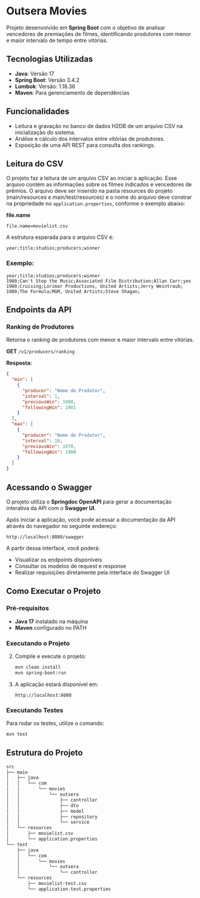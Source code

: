 
# Outsera Movies

Projeto desenvolvido em **Spring Boot** com o objetivo de analisar vencedores de premiações de filmes, identificando produtores com menor e maior intervalo de tempo entre vitórias.

## Tecnologias Utilizadas
- **Java**: Versão 17
- **Spring Boot**: Versão 3.4.2
- **Lombok**: Versão: 1.18.36
- **Maven**: Para gerenciamento de dependências

## Funcionalidades
- Leitura e gravação no banco de dados H2DB de um arquivo CSV na inicialização do sistema.
- Análise e cálculo dos intervalos entre vitórias de produtores.
- Exposição de uma API REST para consulta dos rankings.

## Leitura do CSV
O projeto faz a leitura de um arquivo CSV ao iniciar a aplicação. Esse arquivo contém as informações sobre os filmes indicados e vencedores de prêmios.
O arquivo deve ser inserido na pasta resources do projeto (main/resources e main/test/resources) e o nome do arquivo deve constrar na propriedade no `application.properties`, conforme o exemplo abaixo:

**file.name** 
```properties
file.name=movielist.csv
```

A estrutura esperada para o arquivo CSV é:
```
year;title;studios;producers;winner
```

### Exemplo:
```csv
year;title;studios;producers;winner
1980;Can't Stop the Music;Associated Film Distribution;Allan Carr;yes
1980;Cruising;Lorimar Productions, United Artists;Jerry Weintraub;
1980;The Formula;MGM, United Artists;Steve Shagan;
```

## Endpoints da API

### Ranking de Produtores
Retorna o ranking de produtores com menor e maior intervalo entre vitórias.

**GET** `/v1/producers/ranking`

**Resposta:**
```json
{
  "min": [
    {
      "producer": "Nome do Produtor",
      "interval": 1,
      "previousWin": 1980,
      "followingWin": 1981
    }
  ],
  "max": [
    {
      "producer": "Nome do Produtor",
      "interval": 10,
      "previousWin": 1970,
      "followingWin": 1980
    }
  ]
}
```

## Acessando o Swagger

O projeto utiliza o **Springdoc OpenAPI** para gerar a documentação interativa da API com o **Swagger UI**.

Após iniciar a aplicação, você pode acessar a documentação da API através do navegador no seguinte endereço:

```
http://localhost:8080/swagger
```

A partir dessa interface, você poderá:
- Visualizar os endpoints disponíveis
- Consultar os modelos de request e response
- Realizar requisições diretamente pela interface do Swagger UI
## Como Executar o Projeto

### Pré-requisitos
- **Java 17** instalado na máquina
- **Maven** configurado no PATH

### Executando o Projeto

2. Compile e execute o projeto:
    ```bash
    mvn clean install
    mvn spring-boot:run
    ```

3. A aplicação estará disponível em:
    ```
    http://localhost:8080
    ```

### Executando Testes
Para rodar os testes, utilize o comando:
```bash
mvn test
```

## Estrutura do Projeto
```bash
src
├── main
│   ├── java
│   │   └── com
│   │       └── movies
│   │           └── outsera
│   │               ├── controller
│   │               ├── dto
│   │               ├── model
│   │               ├── repository
│   │               └── service
│   └── resources
│       ├── movielist.csv
│       └── application.properties
└── test
    ├── java
    │   └── com
    │       └── movies
    │           └── outsera
    │               └── controller
    └── resources
        ├── movielist-test.csv
        └── application-test.properties
```

